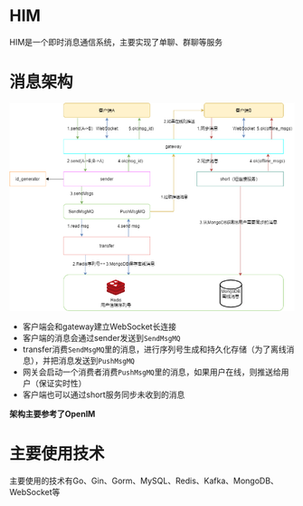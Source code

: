 # HIM
HIM是一个即时消息通信系统，主要实现了单聊、群聊等服务

# 消息架构
![img.png](img.png)
- 客户端会和gateway建立WebSocket长连接
- 客户端的消息会通过sender发送到`SendMsgMQ`
- transfer消费`SendMsgMQ`里的消息，进行序列号生成和持久化存储（为了离线消息），并把消息发送到`PushMsgMQ`
- 网关会启动一个消费者消费`PushMsgMQ`里的消息，如果用户在线，则推送给用户（保证实时性）
- 客户端也可以通过short服务同步未收到的消息

**架构主要参考了OpenIM**

# 主要使用技术
主要使用的技术有Go、Gin、Gorm、MySQL、Redis、Kafka、MongoDB、WebSocket等